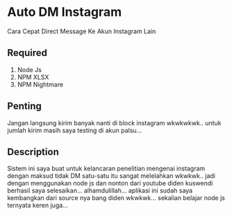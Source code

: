 # Auto DM Instagram
Cara Cepat Direct Message Ke Akun Instagram Lain

## Required
1. Node Js
2. NPM XLSX
3. NPM Nightmare

## Penting
Jangan langsung kirim banyak nanti di block instagram wkwkwkwk.. untuk jumlah kirim masih saya testing di akun palsu...

## Description
Sistem ini saya buat untuk kelancaran penelitian mengenai instagram dengan maksud tidak DM satu-satu itu sangat melelahkan wkwkwk.. jadi dengan menggunakan node js dan nonton dari youtube diden kuswendi berhasil saya selesaikan... alhamdulillah... aplikasi ini sudah saya kembangkan dari source nya bang diden wkwkwk... sekalian belajar node js ternyata keren juga...